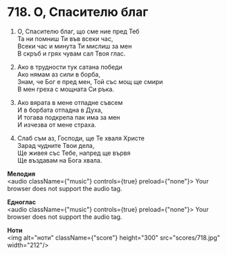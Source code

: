 # 718. О, Спасителю благ

1. О, Спасителю благ, що сме ние пред Теб  
Та ни помниш Ти във всеки час,  
Всеки час и минута Ти мислиш за мен  
В скръб и грях чувам сал Твоя глас.  

2. Ако в трудности тук сатана победи  
Ако нямам аз сили в борба,  
Знам, че Бог е пред мен, Той със мощ ще смири  
В мен греха с мощната Си ръка.  

3. Ако вярата в мене отпадне съвсем  
И в борбата отпадна в Духа,  
И тогава подкрепа пак има за мен  
И изчезва от мене страха.  

4. Слаб съм аз, Господи, ще Те хваля Христе  
Зарад чудните Твои дела,  
Ще живея със Тебе, напред ще вървя  
Ще въздавам на Бога хвала.

**Мелодия**  
<audio className={"music"} controls={true} preload={"none"}>
    <source src="mp3/718.mp3" type="audio/mpeg"/>
    Your browser does not support the audio tag.
</audio>

**Едноглас**  
<audio className={"music"} controls={true} preload={"none"}>
    <source src="transp/718.mp3" type="audio/mpeg"/>
    Your browser does not support the audio tag.
</audio>

**Ноти**  
<img alt="ноти" className={"score"} height="300" src="scores/718.jpg" width="212"/>
